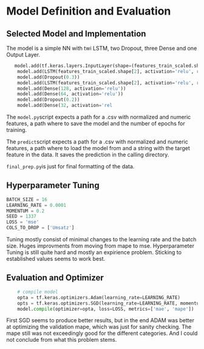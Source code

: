 # Model Definition and Evaluation

## Selected Model and Implementation
The model is a simple NN with twi LSTM, two Dropout, three Dense and one Output Layer.

```python
   model.add(tf.keras.layers.InputLayer(shape=(features_train_scaled.shape[1], features_train_scaled.shape[2])))
    model.add(LSTM(features_train_scaled.shape[2], activation='relu', return_sequences=True))
    model.add(Dropout(0.3))
    model.add(LSTM(features_train_scaled.shape[2], activation='relu', return_sequences=False))
    model.add(Dense(128, activation='relu'))
    model.add(Dense(64, activation='relu'))
    model.add(Dropout(0.2))
    model.add(Dense(32, activation='rel
```

The `model.py`script expects a path for a .csv with normalized and numeric features, a path where to save the model and the number of epochs for training.

The `predict`script expects a path for a .csv with normalized and numeric features, a path where to load the model from and a string with the target feature in the data. It saves the prediction in the calling directory.

`final_prep.py`is just for final formatting of the data.

## Hyperparameter Tuning

```Python
BATCH_SIZE = 16
LEARNING_RATE = 0.0001
MOMENTUM = 0.2
SEED = 1337
LOSS = 'mse'
COLS_TO_DROP = ['Umsatz']
```

Tuning mostly consist of minimal changes to the learning rate and the batch size. Huges improvments from moving from mape to mse.
Hyperparameter Tuning is still quite hard and mostly an expirience problem. Sticking to established values seems to work best.

## Evaluation and Optimizer

```Python
    # compile model
    opta = tf.keras.optimizers.Adam(learning_rate=LEARNING_RATE)
    opts = tf.keras.optimizers.SGD(learning_rate=LEARNING_RATE, momentum=MOMENTUM)
    model.compile(optimizer=opta, loss=LOSS, metrics=['mae', 'mape'])

```

First SGD seems to produce better results, but in the end ADAM was better at optimizing the validation mape, which was just for sanity checking.
The mape still was not exceedingly good for the different categories. And I could not conclude from what this problem stems.

